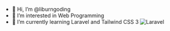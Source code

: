 - 👋 Hi, I’m @liburngoding
- 👀 I’m interested in Web Programming
- 🌱 I’m currently learning Laravel and Tailwind CSS 3
![Laravel](https://img.shields.io/badge/laravel-%23FF2D20.svg?style=for-the-badge&logo=laravel&logoColor=white)

<!---
liburngoding/liburngoding is a ✨ special ✨ repository because its `README.md` (this file) appears on your GitHub profile.
You can click the Preview link to take a look at your changes.
--->
